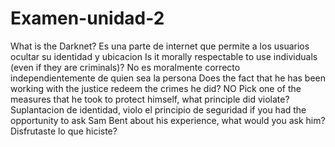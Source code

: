 # Examen-unidad-2
What is the Darknet?
Es una parte de internet que permite a los usuarios ocultar su identidad y ubicacion
Is it morally respectable to use individuals (even if they are criminals)?
No es moralmente correcto independientemente de quien sea la persona
Does the fact that he has been working with the justice redeem the crimes he did?
NO
Pick one of the measures that he took to protect himself, what principle did violate?
Suplantacion de identidad, violo el principio de seguridad 
if you had the opportunity to ask Sam Bent about his experience, what would you ask him?
Disfrutaste lo que hiciste?
